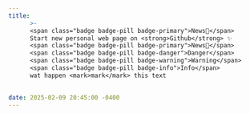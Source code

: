 ```yaml
---
title: 
      >-
      <span class="badge badge-pill badge-primary">News🚨</span>
      Start new personal web page on <strong>Github</strong> ✨
      <span class="badge badge-pill badge-primary">News📢</span>
      <span class="badge badge-pill badge-danger">Danger</span>
      <span class="badge badge-pill badge-warning">Warning</span>
      <span class="badge badge-pill badge-info">Info</span>
      wat happen <mark>mark</mark> this text

      
date: 2025-02-09 20:45:00 -0400
---
```

